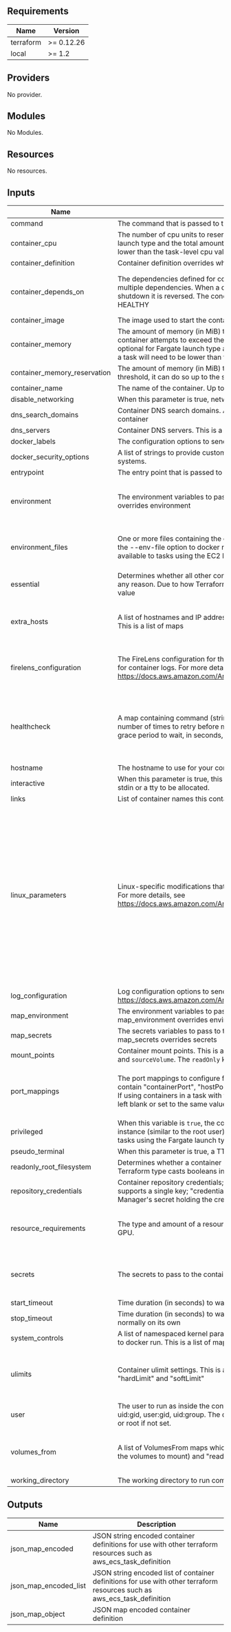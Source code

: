 <!-- markdownlint-disable -->
## Requirements

| Name | Version |
|------|---------|
| terraform | >= 0.12.26 |
| local | >= 1.2 |

## Providers

No provider.

## Modules

No Modules.

## Resources

No resources.

## Inputs

| Name | Description | Type | Default | Required |
|------|-------------|------|---------|:--------:|
| command | The command that is passed to the container | `list(string)` | `null` | no |
| container\_cpu | The number of cpu units to reserve for the container. This is optional for tasks using Fargate launch type and the total amount of container\_cpu of all containers in a task will need to be lower than the task-level cpu value | `number` | `0` | no |
| container\_definition | Container definition overrides which allows for extra keys or overriding existing keys. | `map(any)` | `{}` | no |
| container\_depends\_on | The dependencies defined for container startup and shutdown. A container can contain multiple dependencies. When a dependency is defined for container startup, for container shutdown it is reversed. The condition can be one of START, COMPLETE, SUCCESS or HEALTHY | <pre>list(object({<br>    containerName = string<br>    condition     = string<br>  }))</pre> | `null` | no |
| container\_image | The image used to start the container. Images in the Docker Hub registry available by default | `string` | n/a | yes |
| container\_memory | The amount of memory (in MiB) to allow the container to use. This is a hard limit, if the container attempts to exceed the container\_memory, the container is killed. This field is optional for Fargate launch type and the total amount of container\_memory of all containers in a task will need to be lower than the task memory value | `number` | `null` | no |
| container\_memory\_reservation | The amount of memory (in MiB) to reserve for the container. If container needs to exceed this threshold, it can do so up to the set container\_memory hard limit | `number` | `null` | no |
| container\_name | The name of the container. Up to 255 characters ([a-z], [A-Z], [0-9], -, \_ allowed) | `string` | n/a | yes |
| disable\_networking | When this parameter is true, networking is disabled within the container. | `bool` | `null` | no |
| dns\_search\_domains | Container DNS search domains. A list of DNS search domains that are presented to the container | `list(string)` | `null` | no |
| dns\_servers | Container DNS servers. This is a list of strings specifying the IP addresses of the DNS servers | `list(string)` | `null` | no |
| docker\_labels | The configuration options to send to the `docker_labels` | `map(string)` | `null` | no |
| docker\_security\_options | A list of strings to provide custom labels for SELinux and AppArmor multi-level security systems. | `list(string)` | `null` | no |
| entrypoint | The entry point that is passed to the container | `list(string)` | `null` | no |
| environment | The environment variables to pass to the container. This is a list of maps. map\_environment overrides environment | <pre>list(object({<br>    name  = string<br>    value = string<br>  }))</pre> | `[]` | no |
| environment\_files | One or more files containing the environment variables to pass to the container. This maps to the --env-file option to docker run. The file must be hosted in Amazon S3. This option is only available to tasks using the EC2 launch type. This is a list of maps | <pre>list(object({<br>    value = string<br>    type  = string<br>  }))</pre> | `null` | no |
| essential | Determines whether all other containers in a task are stopped, if this container fails or stops for any reason. Due to how Terraform type casts booleans in json it is required to double quote this value | `bool` | `true` | no |
| extra\_hosts | A list of hostnames and IP address mappings to append to the /etc/hosts file on the container. This is a list of maps | <pre>list(object({<br>    ipAddress = string<br>    hostname  = string<br>  }))</pre> | `null` | no |
| firelens\_configuration | The FireLens configuration for the container. This is used to specify and configure a log router for container logs. For more details, see https://docs.aws.amazon.com/AmazonECS/latest/APIReference/API_FirelensConfiguration.html | <pre>object({<br>    type    = string<br>    options = map(string)<br>  })</pre> | `null` | no |
| healthcheck | A map containing command (string), timeout, interval (duration in seconds), retries (1-10, number of times to retry before marking container unhealthy), and startPeriod (0-300, optional grace period to wait, in seconds, before failed healthchecks count toward retries) | <pre>object({<br>    command     = list(string)<br>    retries     = number<br>    timeout     = number<br>    interval    = number<br>    startPeriod = number<br>  })</pre> | `null` | no |
| hostname | The hostname to use for your container. | `string` | `null` | no |
| interactive | When this parameter is true, this allows you to deploy containerized applications that require stdin or a tty to be allocated. | `bool` | `null` | no |
| links | List of container names this container can communicate with without port mappings | `list(string)` | `null` | no |
| linux\_parameters | Linux-specific modifications that are applied to the container, such as Linux kernel capabilities. For more details, see https://docs.aws.amazon.com/AmazonECS/latest/APIReference/API_LinuxParameters.html | <pre>object({<br>    capabilities = object({<br>      add  = list(string)<br>      drop = list(string)<br>    })<br>    devices = list(object({<br>      containerPath = string<br>      hostPath      = string<br>      permissions   = list(string)<br>    }))<br>    initProcessEnabled = bool<br>    maxSwap            = number<br>    sharedMemorySize   = number<br>    swappiness         = number<br>    tmpfs = list(object({<br>      containerPath = string<br>      mountOptions  = list(string)<br>      size          = number<br>    }))<br>  })</pre> | `null` | no |
| log\_configuration | Log configuration options to send to a custom log driver for the container. For more details, see https://docs.aws.amazon.com/AmazonECS/latest/APIReference/API_LogConfiguration.html | `any` | `null` | no |
| map\_environment | The environment variables to pass to the container. This is a map of string: {key: value}. map\_environment overrides environment | `map(string)` | `null` | no |
| map\_secrets | The secrets variables to pass to the container. This is a map of string: {key: value}. map\_secrets overrides secrets | `map(string)` | `null` | no |
| mount\_points | Container mount points. This is a list of maps, where each map should contain a `containerPath` and `sourceVolume`. The `readOnly` key is optional. | `list(any)` | `[]` | no |
| port\_mappings | The port mappings to configure for the container. This is a list of maps. Each map should contain "containerPort", "hostPort", and "protocol", where "protocol" is one of "tcp" or "udp". If using containers in a task with the awsvpc or host network mode, the hostPort can either be left blank or set to the same value as the containerPort | <pre>list(object({<br>    containerPort = number<br>    hostPort      = number<br>    protocol      = string<br>  }))</pre> | `[]` | no |
| privileged | When this variable is `true`, the container is given elevated privileges on the host container instance (similar to the root user). This parameter is not supported for Windows containers or tasks using the Fargate launch type. | `bool` | `null` | no |
| pseudo\_terminal | When this parameter is true, a TTY is allocated. | `bool` | `null` | no |
| readonly\_root\_filesystem | Determines whether a container is given read-only access to its root filesystem. Due to how Terraform type casts booleans in json it is required to double quote this value | `bool` | `false` | no |
| repository\_credentials | Container repository credentials; required when using a private repo.  This map currently supports a single key; "credentialsParameter", which should be the ARN of a Secrets Manager's secret holding the credentials | `map(string)` | `null` | no |
| resource\_requirements | The type and amount of a resource to assign to a container. The only supported resource is a GPU. | <pre>list(object({<br>    type  = string<br>    value = string<br>  }))</pre> | `null` | no |
| secrets | The secrets to pass to the container. This is a list of maps | <pre>list(object({<br>    name      = string<br>    valueFrom = string<br>  }))</pre> | `[]` | no |
| start\_timeout | Time duration (in seconds) to wait before giving up on resolving dependencies for a container | `number` | `null` | no |
| stop\_timeout | Time duration (in seconds) to wait before the container is forcefully killed if it doesn't exit normally on its own | `number` | `null` | no |
| system\_controls | A list of namespaced kernel parameters to set in the container, mapping to the --sysctl option to docker run. This is a list of maps: { namespace = "", value = ""} | `list(map(string))` | `null` | no |
| ulimits | Container ulimit settings. This is a list of maps, where each map should contain "name", "hardLimit" and "softLimit" | <pre>list(object({<br>    name      = string<br>    hardLimit = number<br>    softLimit = number<br>  }))</pre> | `null` | no |
| user | The user to run as inside the container. Can be any of these formats: user, user:group, uid, uid:gid, user:gid, uid:group. The default (null) will use the container's configured `USER` directive or root if not set. | `string` | `null` | no |
| volumes\_from | A list of VolumesFrom maps which contain "sourceContainer" (name of the container that has the volumes to mount) and "readOnly" (whether the container can write to the volume) | <pre>list(object({<br>    sourceContainer = string<br>    readOnly        = bool<br>  }))</pre> | `[]` | no |
| working\_directory | The working directory to run commands inside the container | `string` | `null` | no |

## Outputs

| Name | Description |
|------|-------------|
| json\_map\_encoded | JSON string encoded container definitions for use with other terraform resources such as aws\_ecs\_task\_definition |
| json\_map\_encoded\_list | JSON string encoded list of container definitions for use with other terraform resources such as aws\_ecs\_task\_definition |
| json\_map\_object | JSON map encoded container definition |
<!-- markdownlint-restore -->

